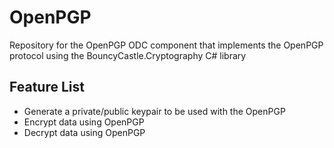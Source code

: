 # OpenPGP

Repository for the OpenPGP ODC component that implements the OpenPGP protocol using the BouncyCastle.Cryptography C# library

## Feature List

- Generate a private/public keypair to be used with the OpenPGP
- Encrypt data using OpenPGP
- Decrypt data using OpenPGP
